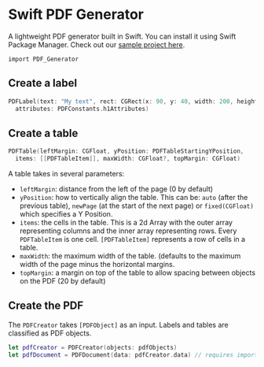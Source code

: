 # Swift PDF Generator

A lightweight PDF generator built in Swift. You can install it using Swift Package Manager. Check out our [sample project here](https://github.com/wearesurge/Swift-PDF-Sample-App).

`import PDF_Generator`

## Create a label
```swift
PDFLabel(text: "My text", rect: CGRect(x: 90, y: 40, width: 200, height: 30), 
  attributes: PDFConstants.h1Attributes)
```

## Create a table
```swift
PDFTable(leftMargin: CGFloat, yPosition: PDFTableStartingYPosition,
  items: [[PDFTableItem]], maxWidth: CGFloat?, topMargin: CGFloat)
```
A table takes in several parameters:
* `leftMargin`: distance from the left of the page (0 by default)
* `yPosition`: how to vertically align the table. This can be: `auto` (after the previous table), `newPage` (at the start of the next page) or `fixed(CGFloat)` which specifies a Y Position.
* `items`: the cells in the table. This is a 2d Array with the outer array representing columns and the inner array representing rows. Every `PDFTableItem` is one cell. `[PDFTableItem]` represents a row of cells in a table.
* `maxWidth`: the maximum width of the table. (defaults to the maximum width of the page minus the horizontal margins.
* `topMargin`: a margin on top of the table to allow spacing between objects on the PDF (20 by default)

## Create the PDF
The `PDFCreator` takes `[PDFObject]` as an input. Labels and tables are classified as PDF objects.
```swift
let pdfCreator = PDFCreator(objects: pdfObjects)
let pdfDocument = PDFDocument(data: pdfCreator.data) // requires import PDFKit
```
